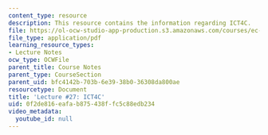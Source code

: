 ```yaml
---
content_type: resource
description: This resource contains the information regarding ICT4C.
file: https://ol-ocw-studio-app-production.s3.amazonaws.com/courses/ec-701j-d-lab-i-development-fall-2009/0f2de816eafab875438ffc5c88edb234_MITEC_701JF09_lec27_nb.pdf
file_type: application/pdf
learning_resource_types:
- Lecture Notes
ocw_type: OCWFile
parent_title: Course Notes
parent_type: CourseSection
parent_uid: bfc4142b-703b-6e39-38b0-36308da800ae
resourcetype: Document
title: 'Lecture #27: ICT4C'
uid: 0f2de816-eafa-b875-438f-fc5c88edb234
video_metadata:
  youtube_id: null
---
```

